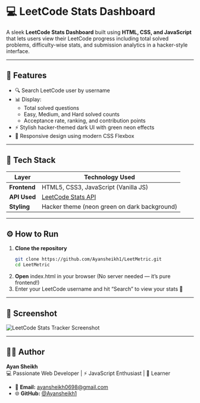 # 💻 LeetCode Stats Dashboard

A sleek **LeetCode Stats Dashboard** built using **HTML, CSS, and JavaScript** that lets users view their LeetCode progress including total solved problems, difficulty-wise stats, and submission analytics in a hacker-style interface.

---

## 🚀 Features

- 🔍 Search LeetCode user by username  
- 📊 Display:
  - Total solved questions
  - Easy, Medium, and Hard solved counts
  - Acceptance rate, ranking, and contribution points
- ⚡ Stylish hacker-themed dark UI with green neon effects  
- 🎯 Responsive design using modern CSS Flexbox  

---

## 🧠 Tech Stack

| Layer | Technology Used |
|-------|------------------|
| **Frontend** | HTML5, CSS3, JavaScript (Vanilla JS) |
| **API Used** | [LeetCode Stats API](https://leetcode-stats-api.herokuapp.com/) 
| **Styling** | Hacker theme (neon green on dark background) |

---

## ⚙️ How to Run

1. **Clone the repository**
   ```bash
   git clone https://github.com/Ayansheikh1/LeetMetric.git
   cd LeetMetric
2. **Open** index.html in your browser
(No server needed — it’s pure frontend!)
3. Enter your LeetCode username and hit “Search” to view your stats 🎯

---

## 🧩 Screenshot  

![LeetCode Stats Tracker Screenshot](./screenshot.png)

---

## 👨‍💻 Author  

**Ayan Sheikh**  
💻 Passionate Web Developer | ⚡ JavaScript Enthusiast | 💚 Learner  

- 📧 **Email:** [ayansheikh0698@gmail.com](mailto:ayansheikh0698@gmail.com)  
- 🌐 **GitHub:** [@Ayansheikh1](https://github.com/Ayansheikh1)